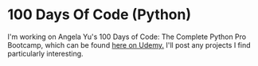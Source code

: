 # 100 Days Of Code (Python)
I'm working on Angela Yu's 100 Days of Code: The Complete Python Pro Bootcamp, which can be found [here on Udemy.](https://www.udemy.com/course/100-days-of-code/) I'll post any projects I find particularly interesting.
